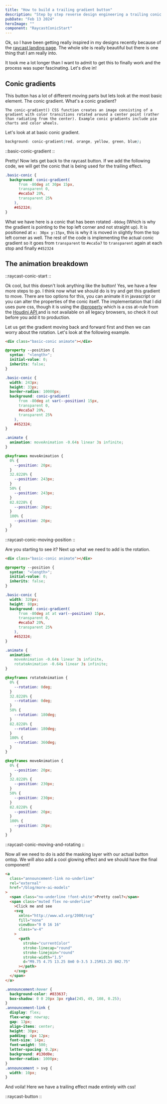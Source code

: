 ```yaml
---
title: "How to build a trailing gradient button"
description: "Step by step reverse design engineering a trailing conic gradient button"
pubDate: "Feb 13 2024"
heroImage: ""
component: "RaycastConicStart"
---
```


Ok, so I have been getting really inspired in my designs recently because of the [raycast landing page](https://raycast.com). The whole site is really beautiful but there is one thing that I am really into.

It took me a lot longer than I want to admit to get this to finally work and the process was super fascinating. Let's dive in!

## Conic gradients

This button has a lot of different moving parts but lets look at the most basic element. The conic gradient. What's a conic gradient?

`The conic-gradient() CSS function creates an image consisting of a gradient with color transitions rotated around a center point (rather than radiating from the center). Example conic gradients include pie charts and color wheels.`

Let's look at at basic conic gradient.

```css
background: conic-gradient(red, orange, yellow, green, blue);
```

::basic-conic-gradient
::

Pretty! Now lets get back to the raycast button. If we add the following code, we will get the conic that is being used for the trailing effect.

```css
.basic-conic {
  background: conic-gradient(
      from -80deg at 30px 15px,
      transparent 0,
      #eca5a7 20%,
      transparent 25%
    ),
    #452324;
}
```

What we have here is a conic that has been rotated `-80deg` (Which is why the gradient is pointing to the top left corner and not straight up). It is positioned at `x: 30px y:15px`, this is why it is moved in slightly from the top left corner as well. The rest of the code is implementing the actual conic gradient so it goes from `transparent` to `#eca5a7` to `transparent` again at each stop and finally `#452324`

## The animation breakdown

::raycast-conic-start
::

Ok cool, but this doesn't look anything like the button! Yes, we have a few more steps to go. I think now what we should do is try and get this gradient to move. There are too options for this, you can animate it in javascript or you can alter the properties of the conic itself. The implementation that I did uses pure css, though it is using the [@property](https://developer.mozilla.org/en-US/docs/Web/CSS/@property) which is a css at-rule from the [Houdini API ](https://developer.mozilla.org/en-US/docs/Web/API/Houdini_APIs) and is not available on all legacy browsers, so check it out before you add it to production.

Let us get the gradient moving back and forward first and then we can worry about the rotation. Let's look at the following example.

```html
<div class="basic-conic animate"></div>
```

```css
@property --position {
  syntax: "<length>";
  initial-value: 0;
  inherits: false;
}

.basic-conic {
  width: 243px;
  height: 33px;
  border-radius: 10000px;
  background: conic-gradient(
      from -80deg at var(--position) 15px,
      transparent 0,
      #eca5a7 20%,
      transparent 25%
    ),
    #452324;
}

.animate {
  animation: moveAnimation -0.64s linear 3s infinite;
}

@keyframes moveAnimation {
  0% {
    --position: 20px;
  }
  32.8228% {
    --position: 243px;
  }
  50% {
    --position: 243px;
  }
  82.8228% {
    --position: 20px;
  }
  100% {
    --position: 20px;
  }
}
```

::raycast-conic-moving-position
::

Are you starting to see it? Next up what we need to add is the rotation.

```html
<div class="basic-conic animate"></div>
```

```css
@property --position {
  syntax: "<length>";
  initial-value: 0;
  inherits: false;
}

.basic-conic {
  width: 320px;
  height: 80px;
  background: conic-gradient(
      from -80deg at at var(--position) 15px,
      transparent 0,
      #eca5a7 20%,
      transparent 25%
    ),
    #452324;
}

.animate {
  animation:
    moveAnimation -0.64s linear 3s infinite,
    rotateAnimation -0.64s linear 3s infinite;
}

@keyframes rotateAnimation {
  0% {
    --rotation: 0deg;
  }
  32.8228% {
    --rotation: 0deg;
  }
  50% {
    --rotation: 180deg;
  }
  82.8228% {
    --rotation: 180deg;
  }
  100% {
    --rotation: 360deg;
  }
}

@keyframes moveAnimation {
  0% {
    --position: 20px;
  }
  32.8228% {
    --position: 230px;
  }
  50% {
    --position: 230px;
  }
  82.8228% {
    --position: 20px;
  }
  100% {
    --position: 20px;
  }
}
```

::raycast-conic-moving-and-rotating
::

Now all we need to do is add the masking layer with our actual button ontop. We will also add a cool glowing effect and we should have the final component!

```html
<a
  class="announcement-link no-underline"
  rel="external"
  href="/blog/more-ai-models"
>
  <span class="no-underline !font-white">Pretty cool?</span>
  <span class="muted flex no-underline"
    >Click me and see
    <svg
      xmlns="http://www.w3.org/2000/svg"
      fill="none"
      viewBox="0 0 16 16"
      class="w-4"
    >
      <path
        stroke="currentColor"
        stroke-linecap="round"
        stroke-linejoin="round"
        stroke-width="1.5"
        d="M9.75 4.75 13.25 8m0 0-3.5 3.25M13.25 8H2.75"
      ></path>
    </svg>
  </span>
</a>
```

```css
.announcement:hover {
  background-color: #833637;
  box-shadow: 0 0 20px 3px rgba(245, 49, 108, 0.25);
}
.announcement-link {
  display: flex;
  flex-wrap: nowrap;
  gap: 13px;
  align-items: center;
  height: 30px;
  padding: 4px 12px;
  font-size: 14px;
  font-weight: 500;
  letter-spacing: 0.2px;
  background: #130d0e;
  border-radius: 1000px;
}
.announcement > svg {
  width: 10px;
}
```

And voila! Here we have a trailing effect made entirely with css!

::raycast-button
::
